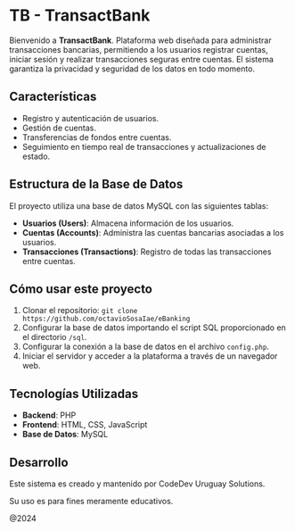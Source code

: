 <h1>TB - TransactBank</h1>

<p>Bienvenido a <strong>TransactBank</strong>. Plataforma web diseñada para administrar transacciones bancarias, permitiendo a los usuarios registrar cuentas, iniciar sesión y realizar transacciones seguras entre cuentas. El sistema garantiza la privacidad y seguridad de los datos en todo momento.</p>

<h2>Características</h2>
<ul>
    <li>Registro y autenticación de usuarios.</li>
    <li>Gestión de cuentas.</li>
    <li>Transferencias de fondos entre cuentas.</li>
    <li>Seguimiento en tiempo real de transacciones y actualizaciones de estado.</li>
</ul>

<h2>Estructura de la Base de Datos</h2>
<p>El proyecto utiliza una base de datos MySQL con las siguientes tablas:</p>
<ul>
    <li><strong>Usuarios (Users)</strong>: Almacena información de los usuarios.</li>
    <li><strong>Cuentas (Accounts)</strong>: Administra las cuentas bancarias asociadas a los usuarios.</li>
    <li><strong>Transacciones (Transactions)</strong>: Registro de todas las transacciones entre cuentas.</li>
</ul>

<h2>Cómo usar este proyecto</h2>
<ol>
    <li>Clonar el repositorio: <code>git clone https://github.com/octavioSosaIae/eBanking</code></li>
    <li>Configurar la base de datos importando el script SQL proporcionado en el directorio <code>/sql</code>.</li>
    <li>Configurar la conexión a la base de datos en el archivo <code>config.php</code>.</li>
    <li>Iniciar el servidor y acceder a la plataforma a través de un navegador web.</li>
</ol>

<h2>Tecnologías Utilizadas</h2>
<ul>
    <li><strong>Backend</strong>: PHP</li>
    <li><strong>Frontend</strong>: HTML, CSS, JavaScript</li>
    <li><strong>Base de Datos</strong>: MySQL</li>
</ul>

<h2>Desarrollo</h2>
<p>Este sistema es creado y mantenido por CodeDev Uruguay Solutions.</p>
<p>Su uso es para fines meramente educativos.</p>
<p>@2024</p>
